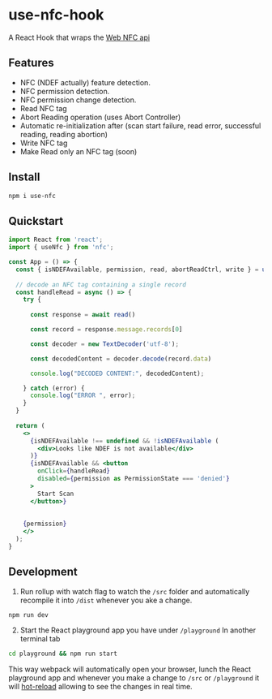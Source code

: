 # use-nfc-hook

A React Hook that wraps the [Web NFC api](https://w3c.github.io/web-nfc/#handover-records)

## Features

- NFC (NDEF actually) feature detection.
- NFC permission detection.
- NFC permission change detection.
- Read NFC tag
- Abort Reading operation (uses Abort Controller)
- Automatic re-initialization after (scan start failure, read error, successful reading, reading abortion)
- Write NFC tag
- Make Read only an NFC tag (soon)

## Install

```bash
npm i use-nfc
```

## Quickstart

```jsx
import React from 'react';
import { useNfc } from 'nfc';

const App = () => {
  const { isNDEFAvailable, permission, read, abortReadCtrl, write } = useNfc()
  
  // decode an NFC tag containing a single record
  const handleRead = async () => {
    try {
      
      const response = await read()

      const record = response.message.records[0]

      const decoder = new TextDecoder('utf-8');

      const decodedContent = decoder.decode(record.data)

      console.log("DECODED CONTENT:", decodedContent);

    } catch (error) {
      console.log("ERROR ", error);
    }
  }
  
  return (
    <>
      {isNDEFAvailable !== undefined && !isNDEFAvailable (
        <div>Looks like NDEF is not available</div>
      )}
      {isNDEFAvailable && <button
        onClick={handleRead}
        disabled={permission as PermissionState === 'denied'}
      >
        Start Scan
      </button>}
    
    
    {permission}
    </>
  );
}
```

## Development

1. Run rollup with watch flag to watch the `/src` folder and automatically recompile it into `/dist` whenever you ake a change.

```bash
npm run dev
```

2. Start the React playground app you have under `/playground` In another terminal tab

```bash
cd playground && npm run start
```

This way webpack will automatically open your browser, lunch the React playground app and whenever you make a change to `/src` or `/playground` it will [hot-reload](https://webpack.js.org/concepts/hot-module-replacement/) allowing to see the changes in real time.
